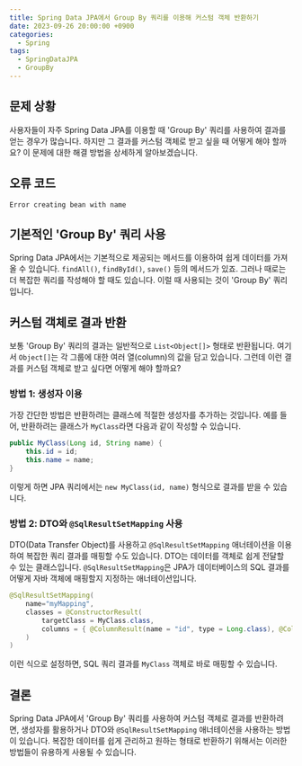 ```yaml
---
title: Spring Data JPA에서 Group By 쿼리를 이용해 커스텀 객체 반환하기
date: 2023-09-26 20:00:00 +0900
categories:
  - Spring
tags:
  - SpringDataJPA
  - GroupBy
---
```

## 문제 상황

사용자들이 자주 Spring Data JPA를 이용할 때 'Group By' 쿼리를 사용하여 결과를 얻는 경우가 많습니다. 하지만 그 결과를 커스텀 객체로 받고 싶을 때 어떻게 해야 할까요? 이 문제에 대한 해결 방법을 상세하게 알아보겠습니다.

## 오류 코드
`Error creating bean with name`

## 기본적인 'Group By' 쿼리 사용

Spring Data JPA에서는 기본적으로 제공되는 메서드를 이용하여 쉽게 데이터를 가져올 수 있습니다. `findAll()`, `findById()`, `save()` 등의 메서드가 있죠. 그러나 때로는 더 복잡한 쿼리를 작성해야 할 때도 있습니다. 이럴 때 사용되는 것이 'Group By' 쿼리입니다.

## 커스텀 객체로 결과 반환

보통 'Group By' 쿼리의 결과는 일반적으로 `List<Object[]>` 형태로 반환됩니다. 여기서 `Object[]`는 각 그룹에 대한 여러 열(column)의 값을 담고 있습니다. 그런데 이런 결과를 커스텀 객체로 받고 싶다면 어떻게 해야 할까요?

### 방법 1: 생성자 이용
가장 간단한 방법은 반환하려는 클래스에 적절한 생성자를 추가하는 것입니다. 예를 들어, 반환하려는 클래스가 `MyClass`라면 다음과 같이 작성할 수 있습니다.

```java
public MyClass(Long id, String name) {
    this.id = id;
    this.name = name;
}
```

이렇게 하면 JPA 쿼리에서는 `new MyClass(id, name)` 형식으로 결과를 받을 수 있습니다.

### 방법 2: DTO와 `@SqlResultSetMapping` 사용
DTO(Data Transfer Object)를 사용하고 `@SqlResultSetMapping` 애너테이션을 이용하여 복잡한 쿼리 결과를 매핑할 수도 있습니다. DTO는 데이터를 객체로 쉽게 전달할 수 있는 클래스입니다. `@SqlResultSetMapping`은 JPA가 데이터베이스의 SQL 결과를 어떻게 자바 객체에 매핑할지 지정하는 애너테이션입니다.

```java
@SqlResultSetMapping(
    name="myMapping",
    classes = @ConstructorResult(
        targetClass = MyClass.class,
        columns = { @ColumnResult(name = "id", type = Long.class), @ColumnResult(name = "name", type = String.class) }
    )
)
```

이런 식으로 설정하면, SQL 쿼리 결과를 `MyClass` 객체로 바로 매핑할 수 있습니다.

## 결론
Spring Data JPA에서 'Group By' 쿼리를 사용하여 커스텀 객체로 결과를 반환하려면, 생성자를 활용하거나 DTO와 `@SqlResultSetMapping` 애너테이션을 사용하는 방법이 있습니다. 복잡한 데이터를 쉽게 관리하고 원하는 형태로 반환하기 위해서는 이러한 방법들이 유용하게 사용될 수 있습니다.